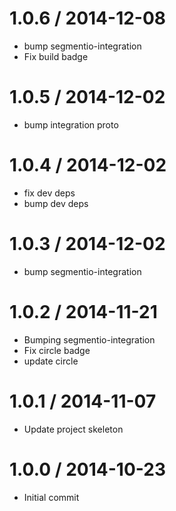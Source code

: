 
1.0.6 / 2014-12-08
==================

 * bump segmentio-integration
 * Fix build badge

1.0.5 / 2014-12-02
==================

 * bump integration proto

1.0.4 / 2014-12-02
==================

 * fix dev deps
 * bump dev deps

1.0.3 / 2014-12-02
==================

 * bump segmentio-integration

1.0.2 / 2014-11-21
==================

 * Bumping segmentio-integration
 * Fix circle badge
 * update circle

1.0.1 / 2014-11-07
==================

  * Update project skeleton

1.0.0 / 2014-10-23
==================

  * Initial commit
